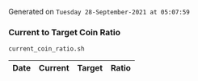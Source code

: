 Generated on `Tuesday 28-September-2021 at 05:07:59`

### Current to Target Coin Ratio
`current_coin_ratio.sh`

Date|Current|Target|Ratio
---|---|---|---
